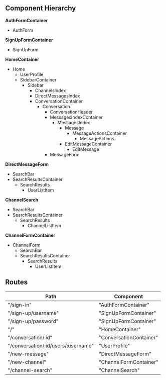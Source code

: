 
## Component Hierarchy

**AuthFormContainer**
  - AuthForm

**SignUpFormContainer**
  - SignUpForm

**HomeContainer**
  - Home
    - UserProfile
    - SidebarContainer
      - Sidebar
        - ChannelsIndex
        - DirectMessagesIndex
        - ConversationContainer
          - Conversation
            - ConversationHeader
            - MessagesIndexContainer
              - MessagesIndex
                - Message
                  - MessageActionsContainer
                    - MessageActions
                - EditMessageContainer
                  - EditMessage
            - MessageForm

**DirectMessageForm**
  - SearchBar
  - SearchResultsContainer
    - SearchResults
      - UserListItem


**ChannelSearch**
  - SearchBar
  - SearchResultsContainer
    - SearchResults
      - ChannelListItem

**ChannelFormContainer**
  - ChannelForm
    - SearchBar
    - SearchResultsContainer
      - SearchResults
        - UserListItem


## Routes

|Path   | Component   |
|-------|-------------|
| "/sign-in"          | "AuthFormContainer"   |
| "/sign-up/username" | "SignUpFormContainer" |
| "/sign-up/password" | "SignUpFormContainer" |
| "/"                 | "HomeContainer"       |
| "/conversation/:id" | "ConversationContainer" |
| "/conversation/:id/users/:username" | "UserProfile" |
| "/new-message"      | "DirectMessageForm" |
| "/new-channel"      | "ChannelFormContainer"
| "/channel-search"   | "ChannelSearch" |
